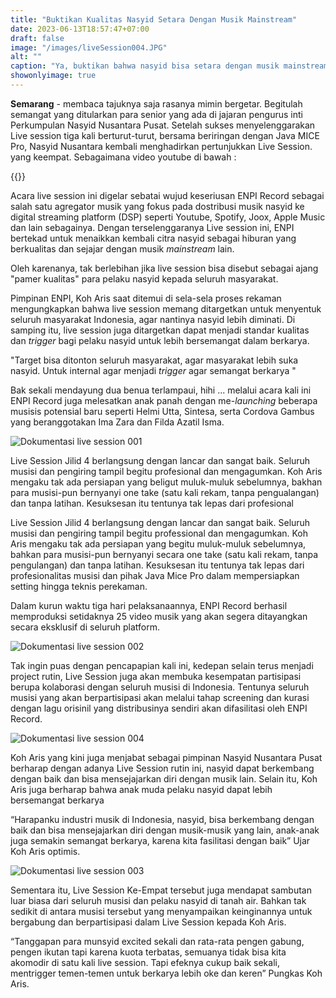 ```yaml
---
title: "Buktikan Kualitas Nasyid Setara Dengan Musik Mainstream"
date: 2023-06-13T18:57:47+07:00
draft: false
image: "/images/liveSession004.JPG"
alt: ""
caption: "Ya, buktikan bahwa nasyid bisa setara dengan musik mainstream."
showonlyimage: true
---
```


**Semarang** - membaca tajuknya saja rasanya mimin bergetar. Begitulah semangat yang ditularkan para senior yang ada di jajaran pengurus inti Perkumpulan Nasyid Nusantara Pusat. Setelah sukses menyelenggarakan Live session tiga kali berturut-turut, bersama beriringan dengan Java MICE Pro, Nasyid Nusantara kembali menghadirkan pertunjukkan Live Session. yang keempat. Sebagaimana video youtube di bawah :

{{<youtube Qw9HfjazB1A>}}

Acara live session ini digelar sebatai wujud keseriusan ENPI Record sebagai salah satu agregator musik yang fokus pada dostribusi musik nasyid ke digital streaming platform (DSP) seperti Youtube, Spotify, Joox, Apple Music dan lain sebagainya. Dengan terselenggaranya Live session ini, ENPI bertekad untuk menaikkan kembali citra nasyid sebagai hiburan yang berkualitas dan sejajar dengan musik _mainstream_ lain.

Oleh karenanya, tak berlebihan jika live session bisa disebut sebagai ajang "pamer kualitas" para pelaku nasyid kepada seluruh masyarakat.

Pimpinan ENPI, Koh Aris saat ditemui di sela-sela proses rekaman mengungkapkan bahwa live session memang ditargetkan untuk menyentuk seluruh masyarakat Indonesia, agar nantinya nasyid lebih diminati. Di samping itu, live session juga ditargetkan dapat menjadi standar kualitas dan _trigger_ bagi pelaku nasyid untuk lebih bersemangat dalam berkarya.

"Target bisa ditonton seluruh masyarakat, agar masyarakat lebih suka nasyid. Untuk internal agar menjadi _trigger_ agar semangat berkarya "

Bak sekali mendayung dua benua terlampaui, hihi ... melalui acara kali ini ENPI Record juga melesatkan anak panah dengan me-_launching_ beberapa musisis potensial baru seperti Helmi Utta, Sintesa, serta Cordova Gambus yang beranggotakan Ima Zara dan Filda Azatil Isma.

![Dokumentasi live session 001](/images/liveSession001.JPG)


Live Session Jilid 4 berlangsung dengan lancar dan sangat baik. Seluruh musisi dan pengiring tampil begitu profesional dan mengagumkan. Koh Aris mengaku tak ada persiapan yang beligut muluk-muluk sebelumnya, bakhan para musisi-pun bernyanyi one take (satu kali rekam, tanpa pengualangan) dan tanpa latihan. Kesuksesan itu tentunya tak lepas dari profesional

Live Session Jilid 4 berlangsung dengan lancar dan sangat baik. Seluruh musisi dan pengiring tampil begitu professional dan mengagumkan. Koh Aris mengaku tak ada persiapan yang begitu muluk-muluk sebelumnya, bahkan para musisi-pun bernyanyi secara one take (satu kali rekam, tanpa pengulangan) dan tanpa latihan. Kesuksesan itu tentunya tak lepas dari profesionalitas musisi dan pihak Java Mice Pro dalam mempersiapkan setting hingga teknis perekaman.

Dalam kurun waktu tiga hari pelaksanaannya, ENPI Record berhasil memproduksi setidaknya 25 video musik yang akan segera ditayangkan secara eksklusif di seluruh platform.

![Dokumentasi live session 002](/images/liveSession002.JPG)

Tak ingin puas dengan pencapapian kali ini, kedepan selain terus menjadi project rutin, Live Session juga akan membuka kesempatan partisipasi berupa kolaborasi dengan seluruh musisi di Indonesia. Tentunya seluruh musisi yang akan berpartisipasi akan melalui tahap screening dan kurasi dengan lagu orisinil yang distribusinya sendiri akan difasilitasi oleh ENPI Record.

![Dokumentasi live session 004](/images/liveSession004.JPG)

Koh Aris yang kini juga menjabat sebagai pimpinan Nasyid Nusantara Pusat berharap dengan adanya Live Session rutin ini, nasyid dapat berkembang dengan baik dan bisa mensejajarkan diri dengan musik lain. Selain itu, Koh Aris juga berharap bahwa anak muda pelaku nasyid dapat lebih bersemangat berkarya

“Harapanku industri musik di Indonesia, nasyid, bisa berkembang dengan baik dan bisa mensejajarkan diri dengan musik-musik yang lain, anak-anak juga semakin semangat berkarya, karena kita fasilitasi dengan baik” Ujar Koh Aris optimis.

![Dokumentasi live session 003](/images/liveSession003.JPG)

Sementara itu, Live Session Ke-Empat tersebut juga mendapat sambutan luar biasa dari seluruh musisi dan pelaku nasyid di tanah air. Bahkan tak sedikit di antara musisi tersebut yang menyampaikan keinginannya untuk bergabung dan berpartisipasi dalam Live Session kepada Koh Aris.

“Tanggapan para munsyid excited sekali dan rata-rata pengen gabung, pengen ikutan tapi karena kuota terbatas, semuanya tidak bisa kita akomodir di satu kali live session. Tapi efeknya cukup baik sekali, mentrigger temen-temen untuk berkarya lebih oke dan keren” Pungkas Koh Aris.